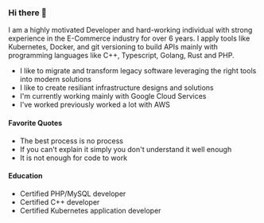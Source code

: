 ### Hi there 👋

I am a highly motivated Developer and hard-working individual with strong experience in the E-Commerce industry for over 6 years. I apply tools like Kubernetes, Docker, and git versioning to build APIs mainly with programming languages like C++, Typescript, Golang, Rust and PHP.

- I like to migrate and transform legacy software leveraging the right tools into modern solutions
- I like to create resiliant infrastructure designs and solutions
- I'm currently working mainly with Google Cloud Services
- I've worked previously worked a lot with AWS

#### Favorite Quotes
- The best process is no process
- If you can't explain it simply you don't understand it well enough
- It is not enough for code to work

#### Education
- Certified PHP/MySQL developer
- Certified C++ developer
- Certified Kubernetes application developer
